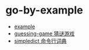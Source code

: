 # go-by-example

- [example](./example)
- [guessing-game 猜谜游戏](./guessing-game/)
- [simpledict 命令行词典](./simpledict/)